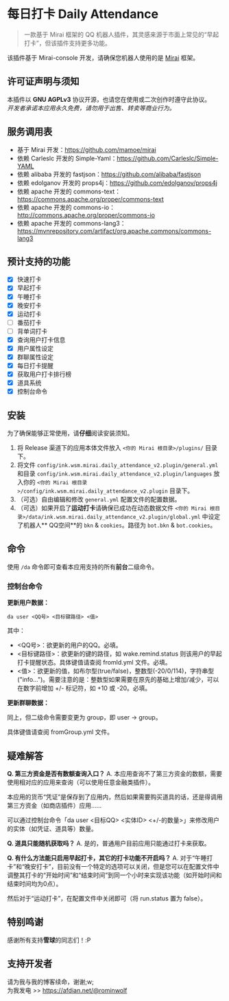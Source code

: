 # 每日打卡 Daily Attendance
> 一款基于 Mirai 框架的 QQ 机器人插件，其灵感来源于市面上常见的“早起打卡”，但该插件支持更多功能。

该插件基于 Mirai-console 开发，请确保您机器人使用的是 [Mirai]([https://github.com/mamoe/mirai]) 框架。

## 许可证声明与须知
本插件以 **GNU AGPLv3** 协议开源，也请您在使用或二次创作时遵守此协议。  
*开发者承诺本应用永久免费，请勿用于出售、转卖等商业行为。*

## 服务调用表

- 基于 Mirai 开发：https://github.com/mamoe/mirai
- 依赖 Carleslc 开发的 Simple-Yaml：https://github.com/Carleslc/Simple-YAML
- 依赖 alibaba 开发的 fastjson：https://github.com/alibaba/fastjson
- 依赖 edolganov 开发的 props4j：https://github.com/edolganov/props4j
- 依赖 apache 开发的 commons-text：https://commons.apache.org/proper/commons-text
- 依赖 apache 开发的 commons-io：http://commons.apache.org/proper/commons-io
- 依赖 apache 开发的 commons-lang3：https://mvnrepository.com/artifact/org.apache.commons/commons-lang3

## 预计支持的功能

- [x] 快速打卡
- [x] 早起打卡
- [x] 午睡打卡
- [x] 晚安打卡
- [x] 运动打卡
- [ ] 番茄打卡
- [ ] 背单词打卡
- [x] 查询用户打卡信息
- [x] 用户属性设定
- [x] 群聊属性设定
- [x] 每日打卡提醒
- [x] 获取用户打卡排行榜
- [x] 道具系统
- [x] 控制台命令

## 安装

为了确保能够正常使用，请**仔细**阅读安装须知。

1. 将 Release 渠道下的应用本体文件放入 `<你的 Mirai 根目录>/plugins/` 目录下。
2. 将文件 `config/ink.wsm.mirai.daily_attendance_v2.plugin/general.yml` 和目录 `config/ink.wsm.mirai.daily_attendance_v2.plugin/languages` 放入你的 `<你的 Mirai 根目录>/config/ink.wsm.mirai.daily_attendance_v2.plugin` 目录下。
3. （可选）自由编辑和修改 `general.yml` 配置文件的配置数据。
4. （可选）如果开启了**运动打卡**请确保已成功在动态数据文件 `<你的 Mirai 根目录>/data/ink.wsm.mirai.daily_attendance_v2.plugin/global.yml` 中设定了机器人**
   QQ空间**的 `bkn` & `cookies`。路径为 `bot.bkn` & `bot.cookies`。

## 命令

使用 `/da` 命令即可查看本应用支持的所有**前台**二级命令。

### 控制台命令

**更新用户数据：**

`da user <QQ号> <目标键路径> <值>`

其中：
- <QQ号>：欲更新的用户的QQ。必填。
- <目标键路径>：欲更新的键的路径，如 wake.remind.status 则该用户的早起打卡提醒状态。具体键值请查阅 fromId.yml 文件。必填。
- <值>：欲更新的值，如布尔型(true/false)，整数型(-20/0/114)，字符串型("info...")。需要注意的是：整数型如果需要在原先的基础上增加/减少，可以在数字前增加 +/- 标记符，如 +10 或 -20。必填。

**更新群聊数据：**

同上，但二级命令需要变更为 group，即 user -> group。

具体键值请查阅 fromGroup.yml 文件。

## 疑难解答
**Q. 第三方资金是否有数额查询入口？**
A. 本应用查询不了第三方资金的数额，需要使用相对应的应用来查询（可以使用任意金融类插件）。

本应用的货币“凭证”是保存到了应用内，然后如果需要购买道具的话，还是得调用第三方资金（如商店插件）应用……

可以通过控制台命令「da user <目标QQ> <实体ID> <+/-的数量>」来修改用户的实体（如凭证、道具等）数量。

**Q. 道具只能随机获取吗？**
A. 是的，普通用户目前应用只能通过打卡来获取。

**Q. 有什么方法能只启用早起打卡，其它的打卡功能不开启吗？**
A. 对于“午睡打卡”和“晚安打卡”，目前没有一个特定的选项可以关闭，但是您可以在配置文件中调整其打卡的“开始时间”和“结束时间”到同一个小时来实现该功能（如开始时间和结束时间均为0点）。

然后对于“运动打卡”，在配置文件中关闭即可（将 run.status 置为 false）。

## 特别鸣谢

感谢所有支持**雪球**的同志们！:P

## 支持开发者

请为我与我的博客续命，谢谢;w;  
为我发电 >> https://afdian.net/@rominwolf
